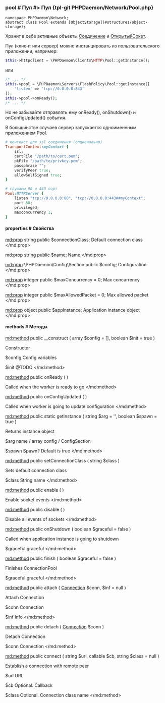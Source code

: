### pool # Пул #> Пул {tpl-git PHPDaemon/Network/Pool.php}

```php:p
namespace PHPDaemon\Network;
abstract class Pool extends [ObjectStorage](#structures/object-storage);
```

Хранит в себе активные объекты [Соединение](#network/connection) и [ОткрытыйСокет](#network/boundsocket).

Пул (клиент или сервер) можно инстанцировать из пользовательского приложении, например:

```php
$this->httpclient = \PHPDaemon\Clients\HTTP\Pool::getInstance();
```

или

```php
/* ... */
$this->pool = \PHPDaemon\Servers\FlashPolicy\Pool::getInstance([
    'listen' => 'tcp://0.0.0.0:843'
]);
$this->pool->onReady();
/* ... */
```

Но не забывайте отправлять ему onReady(), onShutdown() и onConfigUpdated() события.

В большинстве случаев сервер запускается одноименнным приложением Pool.

```ruby
# контекст для ssl соединения (опционально)
TransportContext:myContext {
    ssl;
    certFile "/path/to/cert.pem";
    pkFile "/path/to/privkey.pem";
    passphrase "";
    verifyPeer true;
    allowSelfSigned true;
}

# слушаем 80 и 443 порт
Pool:HTTPServer {
    listen "tcp://0.0.0.0:80", "tcp://0.0.0.0:443##myContext";
    port 80;
    privileged;
    maxconcurrency 1;
}
```

#### properties # Свойства

<md:prop>
string public $connectionClass;
Default connection class
</md:prop>

<md:prop>
string public $name;
Name
</md:prop>

<md:prop>
\PHPDaemon\Config\Section public $config;
Configuration
</md:prop>

<md:prop>
integer public $maxConcurrency = 0;
Max concurrency
</md:prop>

<md:prop>
integer public $maxAllowedPacket = 0;
Max allowed packet
</md:prop>

<md:prop>
object public $appInstance;
Application instance object
</md:prop>

#### methods # Методы

<md:method>
public __construct ( array $config = [], boolean $init = true )

Constructor

$config
Config variables

$init
@TODO
</md:method>

<md:method>
public onReady ( )

Called when the worker is ready to go
</md:method>

<md:method>
public onConfigUpdated ( )

Called when worker is going to update configuration
</md:method>

<md:method>
public static getInstance ( string $arg = '', boolean $spawn = true )

Returns instance object

$arg
name / array config / ConfigSection

$spawn
Spawn? Default is true
</md:method>

<md:method>
public setConnectionClass ( string $class )

Sets default connection class

$class
String name
</md:method>

<md:method>
public enable ( )

Enable socket events
</md:method>

<md:method>
public disable ( )

Disable all events of sockets
</md:method>

<md:method>
public onShutdown ( boolean $graceful = false )

Called when application instance is going to shutdown

$graceful
graceful
</md:method>

<md:method>
public finish ( boolean $graceful = false )

Finishes ConnectionPool

$graceful
graceful
</md:method>

<md:method>
public attach ( [Connection](#../../connection) $conn, $inf = null )

Attach Connection

$conn
Connection

$inf
Info
</md:method>

<md:method>
public detach ( [Connection](#../../connection) $conn )

Detach Connection

$conn
Connection
</md:method>

<md:method>
public connect ( string $url, callable $cb, string $class = null )

Establish a connection with remote peer

$url
URL

$cb
Optional. Callback

$class
Optional. Connection class name
</md:method>